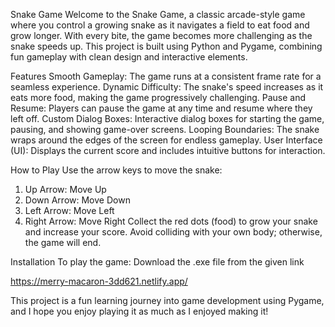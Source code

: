 Snake Game
Welcome to the Snake Game, a classic arcade-style game where you control a growing snake as it navigates a field to eat food and grow longer. With every bite, the game becomes more challenging as the snake speeds up. This project is built using Python and Pygame, combining fun gameplay with clean design and interactive elements.

Features
Smooth Gameplay: The game runs at a consistent frame rate for a seamless experience.
Dynamic Difficulty: The snake's speed increases as it eats more food, making the game progressively challenging.
Pause and Resume: Players can pause the game at any time and resume where they left off.
Custom Dialog Boxes: Interactive dialog boxes for starting the game, pausing, and showing game-over screens.
Looping Boundaries: The snake wraps around the edges of the screen for endless gameplay.
User Interface (UI): Displays the current score and includes intuitive buttons for interaction.



How to Play
Use the arrow keys to move the snake:
1. Up Arrow: Move Up
2. Down Arrow: Move Down
3. Left Arrow: Move Left
4. Right Arrow: Move Right
Collect the red dots (food) to grow your snake and increase your score.
Avoid colliding with your own body; otherwise, the game will end.

Installation
To play the game:
Download the .exe file from the given link 

https://merry-macaron-3dd621.netlify.app/

This project is a fun learning journey into game development using Pygame, and I hope you enjoy playing it as much as I enjoyed making it!

